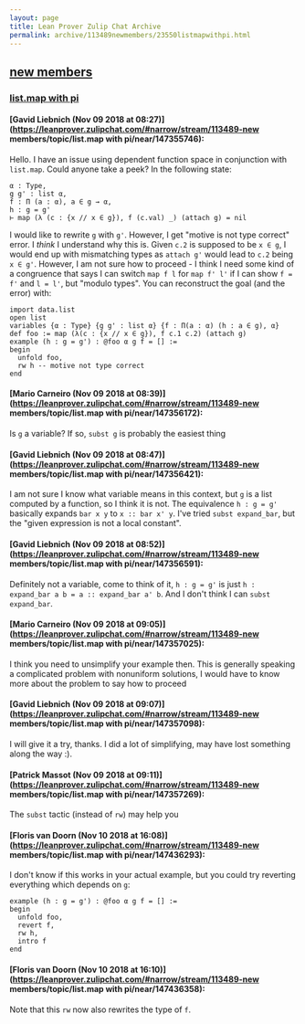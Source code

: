 ```yaml
---
layout: page
title: Lean Prover Zulip Chat Archive 
permalink: archive/113489newmembers/23550listmapwithpi.html
---
```


## [new members](index.html)
### [list.map with pi](23550listmapwithpi.html)

#### [Gavid Liebnich (Nov 09 2018 at 08:27)](https://leanprover.zulipchat.com/#narrow/stream/113489-new members/topic/list.map with pi/near/147355746):
Hello. I have an issue using dependent function space in conjunction with `list.map`. Could anyone take a peek?
In the following state:
```lean
α : Type,
g g' : list α,
f : Π (a : α), a ∈ g → α,
h : g = g'
⊢ map (λ (c : {x // x ∈ g}), f (c.val) _) (attach g) = nil
```
I would like to rewrite `g` with `g'`. However, I get "motive is not type correct" error.
I *think* I understand why this is. Given `c.2` is supposed to be `x ∈ g`, I would end up with mismatching types as `attach g'` would lead to `c.2` being `x ∈ g'`.
However, I am not sure how to proceed - I think I need some kind of a congruence that says I can switch `map f l` for `map f' l'` if I can show `f = f'` and `l = l'`, but "modulo types".
You can reconstruct the goal (and the error) with:
```lean
import data.list
open list
variables {α : Type} {g g' : list α} {f : Π(a : α) (h : a ∈ g), α}
def foo := map (λ(c : {x // x ∈ g}), f c.1 c.2) (attach g)
example (h : g = g') : @foo α g f = [] :=
begin
  unfold foo,
  rw h -- motive not type correct
end
```

#### [Mario Carneiro (Nov 09 2018 at 08:39)](https://leanprover.zulipchat.com/#narrow/stream/113489-new members/topic/list.map with pi/near/147356172):
Is `g` a variable? If so, `subst g` is probably the easiest thing

#### [Gavid Liebnich (Nov 09 2018 at 08:47)](https://leanprover.zulipchat.com/#narrow/stream/113489-new members/topic/list.map with pi/near/147356421):
I am not sure I know what variable means in this context, but `g` is a list computed by a function, so I think it is not. The equivalence `h : g = g'` basically expands `bar x y` to `x :: bar x' y`. I've tried `subst expand_bar`, but the "given expression is not a local constant".

#### [Gavid Liebnich (Nov 09 2018 at 08:52)](https://leanprover.zulipchat.com/#narrow/stream/113489-new members/topic/list.map with pi/near/147356591):
Definitely not a variable, come to think of it, `h : g = g'` is just `h : expand_bar a b = a :: expand_bar a' b`. And I don't think I can `subst expand_bar`.

#### [Mario Carneiro (Nov 09 2018 at 09:05)](https://leanprover.zulipchat.com/#narrow/stream/113489-new members/topic/list.map with pi/near/147357025):
I think you need to unsimplify your example then. This is generally speaking a complicated problem with nonuniform solutions, I would have to know more about the problem to say how to proceed

#### [Gavid Liebnich (Nov 09 2018 at 09:07)](https://leanprover.zulipchat.com/#narrow/stream/113489-new members/topic/list.map with pi/near/147357098):
I will give it a try, thanks. I did a lot of simplifying, may have lost something along the way :).

#### [Patrick Massot (Nov 09 2018 at 09:11)](https://leanprover.zulipchat.com/#narrow/stream/113489-new members/topic/list.map with pi/near/147357269):
The `subst` tactic (instead of `rw`) may help you

#### [Floris van Doorn (Nov 10 2018 at 16:08)](https://leanprover.zulipchat.com/#narrow/stream/113489-new members/topic/list.map with pi/near/147436293):
I don't know if this works in your actual example, but you could try reverting everything which depends on `g`:
```
example (h : g = g') : @foo α g f = [] :=
begin
  unfold foo,
  revert f,
  rw h,
  intro f
end
```

#### [Floris van Doorn (Nov 10 2018 at 16:10)](https://leanprover.zulipchat.com/#narrow/stream/113489-new members/topic/list.map with pi/near/147436358):
Note that this `rw` now also rewrites the type of `f`.

